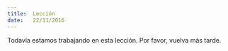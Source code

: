 ```yaml
---
title:  Lección
date:   22/11/2016
---
```


Todavía estamos trabajando en esta lección. Por favor, vuelva más tarde.
